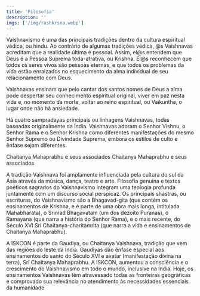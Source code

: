 ```yaml
---
title: 'Filosofia'
description: ''
imgs: ['/img/rashkrsna.webp']
---
```

Vaishnavismo é uma das principais tradições dentro da cultura espiritual védica, ou hindu. Ao contrário de algumas tradições védica, @s Vaishnavas acreditam que a realidade última é pessoal. Assim, el@s entendem que Deus é a Pessoa Suprema toda-atrativa, ou Krishna. El@s reconhecem que todos os seres vivos são pessoas eternas, e que todos os problemas da vida estão enraizados no esquecimento da alma individual de seu relacionamento com Deus.

Vaishnavas ensinam que pelo cantar dos santos nomes de Deus a alma pode despertar seu conhecimento espiritual original, viver em paz nesta vida e, no momento da morte, voltar ao reino espiritual, ou Vaikuntha, o lugar onde não há ansiedade.

Há quatro sampradayas principais ou linhagens Vaishnavas, todas baseadas originalmente na Índia. Vaishnavas adoram o Senhor Vishnu, o Senhor Rama e o Senhor Krishna como diferentes manifestações do mesmo Senhor Supremo ou Divindade Suprema, embora os estilos de culto e ênfase sejam diferentes.

Chaitanya Mahaprabhu e seus associados
Chaitanya Mahaprabhu e seus associados

A tradição Vaishnava foi amplamente influenciada pela cultura do sul da Ásia através da música, dança, teatro e arte. Filosofia genuína e textos poéticos sagrados do Vaishnavismo integram uma teologia profunda juntamente com um discurso social perspicaz. Os principais shastras, ou escrituras, do Vaishnavismo são a Bhagavad-gita (que contém os ensinamentos de Krishna, e é parte de uma obra mais longa, intitulada Mahabharata), o Srimad Bhagavatam (um dos dezoito Puranas), o Ramayana (que narra a história do Senhor Rama), e o mais recente, do Século XVI Sri Chaitanya-charitamrita (que narra a vida e ensinamentos de Chaitanya Mahaprabhu).

A ISKCON é parte da Gaudiya, ou Chaitanya Vaishnava, tradição que vem das regiões do leste da Índia. Gaudiyas dão ênfase especial aos ensinamentos do santo do Século XVI e avatar (manifestação divina na terra), Sri Chaitanya Mahaprabhu. A ISKCON, aumentou a consciência e o crescimento do Vaishnavismo em todo o mundo, inclusive na Índia. Hoje, os ensinamentos Vaishnavas têm atravessado todas as fronteiras geográficas e comprovado sua relevância no atendimento às necessidades essenciais da humanidade